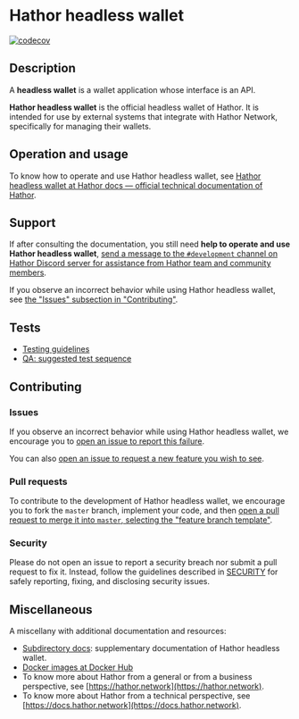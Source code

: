 # Hathor headless wallet

[![codecov](https://codecov.io/gh/HathorNetwork/hathor-wallet-headless/branch/master/graph/badge.svg?token=NZ3BPUX9V7)](https://codecov.io/gh/HathorNetwork/hathor-wallet-headless)

## Description

A **headless wallet** is a wallet application whose interface is an API.

**Hathor headless wallet** is the official headless wallet of Hathor. It is intended for use by external systems that integrate with Hathor Network, specifically for managing their wallets.

## Operation and usage

To know how to operate and use Hathor headless wallet, see [Hathor headless wallet at Hathor docs — official technical documentation of Hathor](https://docs.hathor.network/pathways/components/headless-wallet).

## Support

If after consulting the documentation, you still need **help to operate and use Hathor headless wallet**, [send a message to the `#development` channel on Hathor Discord server for assistance from Hathor team and community members](https://discord.com/channels/566500848570466316/663785995082268713).

If you observe an incorrect behavior while using Hathor headless wallet, see [the "Issues" subsection in "Contributing"](#issues).

## Tests

- [Testing guidelines](/docs/testing.md)
- [QA: suggested test sequence](/docs/QA.md)

## Contributing

### Issues

If you observe an incorrect behavior while using Hathor headless wallet, we encourage you to [open an issue to report this failure](https://github.com/HathorNetwork/hathor-wallet-headless/issues/new).

You can also [open an issue to request a new feature you wish to see](https://github.com/HathorNetwork/hathor-wallet-headless/issues/new).

### Pull requests

To contribute to the development of Hathor headless wallet, we encourage you to fork the `master` branch, implement your code, and then [open a pull request to merge it into `master`, selecting the "feature branch template"](https://github.com/HathorNetwork/hathor-wallet-headless/compare).

### Security

Please do not open an issue to report a security breach nor submit a pull request to fix it. Instead, follow the guidelines described in [SECURITY](SECURITY.md) for safely reporting, fixing, and disclosing security issues.

## Miscellaneous

A miscellany with additional documentation and resources:
- [Subdirectory docs](docs/README.md): supplementary documentation of Hathor headless wallet.
- [Docker images at Docker Hub](https://hub.docker.com/r/hathornetwork/hathor-wallet-headless)
- To know more about Hathor from a general or from a business perspective, see [https://hathor.network](https://hathor.network).
- To know more about Hathor from a technical perspective, see [https://docs.hathor.network](https://docs.hathor.network).
